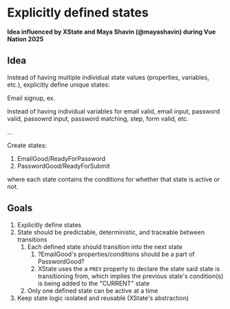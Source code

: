 # Explicitly defined states

**Idea influenced by XState and Maya Shavin (@mayashavin) during Vue Nation 2025**

## Idea

Instead of having multiple individual state values (properties, variables, etc.), explicitly define unique states:

Email signup, ex.

Instead of having individual variables for email valid, email input, password valid, passowrd input, password matching, step, form valid, etc.

...

Create states:

1. EmailGood/ReadyForPassword
2. PasswordGood/ReadyForSubmit

where each state contains the conditions for whether that state is active or not.

## Goals

1. Explicitly define states
1. State should be predictable, deterministic, and traceable between transitions
    1. Each defined state should transition into the next state
        1. ?EmailGood's properties/conditions should be a part of PasswordGood?
        1. XState uses the a `PREV` property to declare the state said state is transitioning from, which implies the previous state's condition(s) is being added to the "CURRENT" state
    2. Only one defined state can be active at a time
1. Keep state logic isolated and reusable (XState's abstraction)
